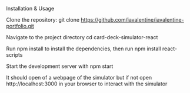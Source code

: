 Installation & Usage

Clone the repository: git clone https://github.com/iavalentine/iavalentine-portfolio.git

Navigate to the project directory cd card-deck-simulator-react

Run npm install to install the dependencies, then run npm install react-scripts

Start the development server with npm start

It should open of a webpage of the simulator but if not open http://localhost:3000 in your browser to interact with the simulator
